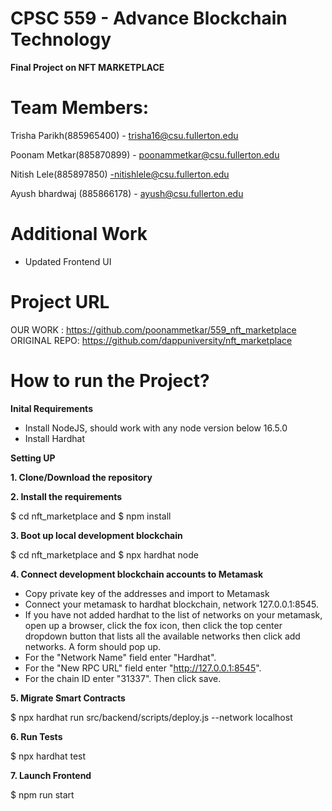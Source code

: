 

# CPSC 559 - Advance Blockchain Technology

**Final Project on NFT MARKETPLACE**

# Team Members:

Trisha Parikh(885965400) - trisha16@csu.fullerton.edu

Poonam Metkar(885870899) - poonammetkar@csu.fullerton.edu

Nitish Lele(885897850) -nitishlele@csu.fullerton.edu

Ayush bhardwaj (885866178) - ayush@csu.fullerton.edu

# Additional Work
- Updated Frontend UI





# Project URL
OUR WORK : https://github.com/poonammetkar/559_nft_marketplace
ORIGINAL REPO: https://github.com/dappuniversity/nft_marketplace
# How to run the Project?
**Inital Requirements**
- Install NodeJS, should work with any node version below 16.5.0
- Install Hardhat

**Setting UP**

**1. Clone/Download the repository**

**2. Install the requirements**

$ cd nft_marketplace and 
$ npm install

**3. Boot up local development blockchain**

$ cd nft_marketplace and 
$ npx hardhat node

**4. Connect development blockchain accounts to Metamask**

- Copy private key of the addresses and import to Metamask
- Connect your metamask to hardhat blockchain, network 127.0.0.1:8545.
- If you have not added hardhat to the list of networks on your metamask, open up a browser, click the fox icon, then click the top center dropdown button that lists all the available networks then click add networks. A form should pop up. 
- For the "Network Name" field enter "Hardhat". 
- For the "New RPC URL" field enter "http://127.0.0.1:8545". 
- For the chain ID enter "31337". Then click save.

**5. Migrate Smart Contracts**

$ npx hardhat run src/backend/scripts/deploy.js --network localhost

**6. Run Tests**

$ npx hardhat test


**7. Launch Frontend**

$ npm run start
